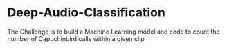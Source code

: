 # Deep-Audio-Classification
The Challenge is to build a Machine Learning model and code to count the number of Capuchinbird calls within a given clip
